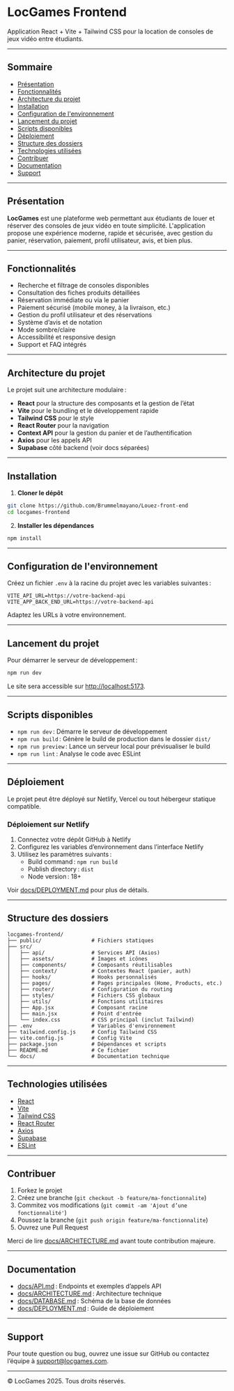 # LocGames Frontend

Application React + Vite + Tailwind CSS pour la location de consoles de jeux vidéo entre étudiants.

---

## Sommaire

- [Présentation](#présentation)
- [Fonctionnalités](#fonctionnalités)
- [Architecture du projet](#architecture-du-projet)
- [Installation](#installation)
- [Configuration de l'environnement](#configuration-de-lenvironnement)
- [Lancement du projet](#lancement-du-projet)
- [Scripts disponibles](#scripts-disponibles)
- [Déploiement](#déploiement)
- [Structure des dossiers](#structure-des-dossiers)
- [Technologies utilisées](#technologies-utilisées)
- [Contribuer](#contribuer)
- [Documentation](#documentation)
- [Support](#support)

---

## Présentation

**LocGames** est une plateforme web permettant aux étudiants de louer et réserver des consoles de jeux vidéo en toute simplicité. L'application propose une expérience moderne, rapide et sécurisée, avec gestion du panier, réservation, paiement, profil utilisateur, avis, et bien plus.

---

## Fonctionnalités

- Recherche et filtrage de consoles disponibles
- Consultation des fiches produits détaillées
- Réservation immédiate ou via le panier
- Paiement sécurisé (mobile money, à la livraison, etc.)
- Gestion du profil utilisateur et des réservations
- Système d’avis et de notation
- Mode sombre/claire
- Accessibilité et responsive design
- Support et FAQ intégrés

---

## Architecture du projet

Le projet suit une architecture modulaire :

- **React** pour la structure des composants et la gestion de l’état
- **Vite** pour le bundling et le développement rapide
- **Tailwind CSS** pour le style
- **React Router** pour la navigation
- **Context API** pour la gestion du panier et de l’authentification
- **Axios** pour les appels API
- **Supabase** côté backend (voir docs séparées)

---

## Installation

1. **Cloner le dépôt**

```bash
git clone https://github.com/Brummelmayano/Louez-front-end
cd locgames-frontend
```

2. **Installer les dépendances**

```bash
npm install
```

---

## Configuration de l'environnement

Créez un fichier `.env` à la racine du projet avec les variables suivantes :

```env
VITE_API_URL=https://votre-backend-api
VITE_APP_BACK_END_URL=https://votre-backend-api
```

Adaptez les URLs à votre environnement.

---

## Lancement du projet

Pour démarrer le serveur de développement :

```bash
npm run dev
```

Le site sera accessible sur [http://localhost:5173](http://localhost:5173).

---

## Scripts disponibles

- `npm run dev` : Démarre le serveur de développement
- `npm run build` : Génère le build de production dans le dossier `dist/`
- `npm run preview` : Lance un serveur local pour prévisualiser le build
- `npm run lint` : Analyse le code avec ESLint

---

## Déploiement

Le projet peut être déployé sur Netlify, Vercel ou tout hébergeur statique compatible.

### Déploiement sur Netlify

1. Connectez votre dépôt GitHub à Netlify
2. Configurez les variables d’environnement dans l’interface Netlify
3. Utilisez les paramètres suivants :
   - Build command : `npm run build`
   - Publish directory : `dist`
   - Node version : 18+

Voir [docs/DEPLOYMENT.md](docs/DEPLOYMENT.md) pour plus de détails.

---

## Structure des dossiers

```
locgames-frontend/
├── public/                # Fichiers statiques
├── src/
│   ├── api/               # Services API (Axios)
│   ├── assets/            # Images et icônes
│   ├── components/        # Composants réutilisables
│   ├── context/           # Contextes React (panier, auth)
│   ├── hooks/             # Hooks personnalisés
│   ├── pages/             # Pages principales (Home, Products, etc.)
│   ├── router/            # Configuration du routing
│   ├── styles/            # Fichiers CSS globaux
│   ├── utils/             # Fonctions utilitaires
│   ├── App.jsx            # Composant racine
│   ├── main.jsx           # Point d'entrée
│   └── index.css          # CSS principal (inclut Tailwind)
├── .env                   # Variables d'environnement
├── tailwind.config.js     # Config Tailwind CSS
├── vite.config.js         # Config Vite
├── package.json           # Dépendances et scripts
├── README.md              # Ce fichier
└── docs/                  # Documentation technique
```

---

## Technologies utilisées

- [React](https://react.dev/)
- [Vite](https://vitejs.dev/)
- [Tailwind CSS](https://tailwindcss.com/)
- [React Router](https://reactrouter.com/)
- [Axios](https://axios-http.com/)
- [Supabase](https://supabase.com/)
- [ESLint](https://eslint.org/)

---

## Contribuer

1. Forkez le projet
2. Créez une branche (`git checkout -b feature/ma-fonctionnalite`)
3. Commitez vos modifications (`git commit -am 'Ajout d’une fonctionnalité'`)
4. Poussez la branche (`git push origin feature/ma-fonctionnalite`)
5. Ouvrez une Pull Request

Merci de lire [docs/ARCHITECTURE.md](docs/ARCHITECTURE.md) avant toute contribution majeure.

---

## Documentation

- [docs/API.md](docs/API.md) : Endpoints et exemples d’appels API
- [docs/ARCHITECTURE.md](docs/ARCHITECTURE.md) : Architecture technique
- [docs/DATABASE.md](docs/DATABASE.md) : Schéma de la base de données
- [docs/DEPLOYMENT.md](docs/DEPLOYMENT.md) : Guide de déploiement

---

## Support

Pour toute question ou bug, ouvrez une issue sur GitHub ou contactez l’équipe à [support@locgames.com](mailto:support@locgames.com).

---

© LocGames 2025. Tous droits réservés.
